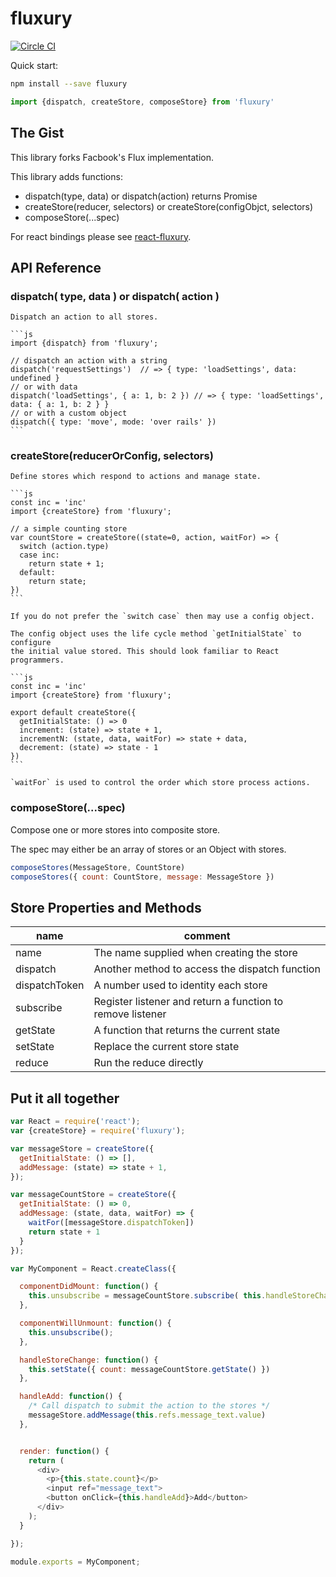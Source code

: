 # fluxury

[![Circle CI](https://circleci.com/gh/WebsiteHQ/fluxury/tree/master.svg?style=svg)](https://circleci.com/gh/WebsiteHQ/fluxury/tree/master)

Quick start:

```sh
npm install --save fluxury
```

```js
import {dispatch, createStore, composeStore} from 'fluxury'
```

## The Gist

This library forks Facbook's Flux implementation.

This library adds functions:

  - dispatch(type, data) or dispatch(action) returns Promise
  - createStore(reducer, selectors) or createStore(configObjct, selectors)
  - composeStore(...spec)

For react bindings please see [react-fluxury](https://github.com/FunctionFoundry/react-fluxury).

## API Reference

### dispatch( type, data ) or dispatch( action )

    Dispatch an action to all stores.

    ```js
    import {dispatch} from 'fluxury';

    // dispatch an action with a string
    dispatch('requestSettings')  // => { type: 'loadSettings', data: undefined }
    // or with data
    dispatch('loadSettings', { a: 1, b: 2 }) // => { type: 'loadSettings', data: { a: 1, b: 2 } }
    // or with a custom object
    dispatch({ type: 'move', mode: 'over rails' })
    ```

### createStore(reducerOrConfig, selectors)

    Define stores which respond to actions and manage state.

    ```js
    const inc = 'inc'
    import {createStore} from 'fluxury';

    // a simple counting store
    var countStore = createStore((state=0, action, waitFor) => {
      switch (action.type)
      case inc:
        return state + 1;
      default:
        return state;
    })
    ```

    If you do not prefer the `switch case` then may use a config object.

    The config object uses the life cycle method `getInitialState` to configure
    the initial value stored. This should look familiar to React programmers.

    ```js
    const inc = 'inc'
    import {createStore} from 'fluxury';

    export default createStore({
      getInitialState: () => 0
      increment: (state) => state + 1,
      incrementN: (state, data, waitFor) => state + data,
      decrement: (state) => state - 1
    })
    ```

    `waitFor` is used to control the order which store process actions.

### composeStore(...spec)

  Compose one or more stores into composite store.

  The spec may either be an array of stores or an Object with stores.

  ```js
  composeStores(MessageStore, CountStore)
  composeStores({ count: CountStore, message: MessageStore })
  ```

## Store Properties and Methods

| name | comment |
|---------|------|
| name | The name supplied when creating the store |
| dispatch | Another method to access the dispatch function |
| dispatchToken | A number used to identity each store |
| subscribe | Register listener and return a function to remove listener |
| getState | A function that returns the current state |
| setState | Replace the current store state |
| reduce | Run the reduce directly |

## Put it all together

```js
var React = require('react');
var {createStore} = require('fluxury');

var messageStore = createStore({
  getInitialState: () => [],
  addMessage: (state) => state + 1,
});

var messageCountStore = createStore({
  getInitialState: () => 0,
  addMessage: (state, data, waitFor) => {
    waitFor([messageStore.dispatchToken])
    return state + 1
  }
});

var MyComponent = React.createClass({

  componentDidMount: function() {
    this.unsubscribe = messageCountStore.subscribe( this.handleStoreChange );
  },

  componentWillUnmount: function() {
    this.unsubscribe();
  },

  handleStoreChange: function() {
    this.setState({ count: messageCountStore.getState() })
  },

  handleAdd: function() {
    /* Call dispatch to submit the action to the stores */
    messageStore.addMessage(this.refs.message_text.value)
  },


  render: function() {
    return (
      <div>
        <p>{this.state.count}</p>
        <input ref="message_text">
        <button onClick={this.handleAdd}>Add</button>
      </div>
    );
  }

});

module.exports = MyComponent;
```
